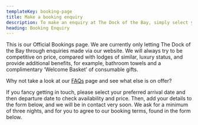 ```yaml
---
templateKey: booking-page
title: Make a booking enquiry
description: To make an enquiry at The Dock of the Bay, simply select your preferred dates, and complete the form. We'll get back to you asap!
heading: Booking Enquiry
---
```

This is our Official Bookings page.  We are currently only letting The Dock of the Bay through enquiries made via our website.  We will always try to be competitive on price, compared with lodges of similar, luxury status, and provide additional benefits, for example, bathroom towels and a complimentary ‘Welcome Basket’ of consumable gifts.

Why not take a look at our [FAQs](/faq/) page and see what else is on offer?

If you fancy getting in touch, please select your preferred arrival date and then departure date to check availability and price. Then, add your details to the form below,
and we will be in contact very soon. We ask for a minimum of three nights, and for you to agree to our booking terms, found in the form below.